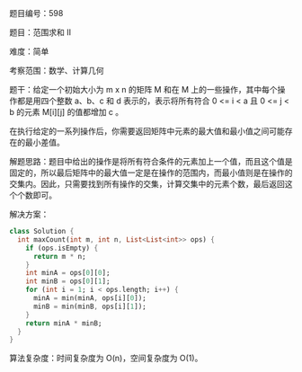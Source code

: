 题目编号：598

题目：范围求和 II

难度：简单

考察范围：数学、计算几何

题干：给定一个初始大小为 m x n 的矩阵 M 和在 M 上的一些操作，其中每个操作都是用四个整数 a、b、c 和 d 表示的，表示将所有符合 0 <= i < a 且 0 <= j < b 的元素 M[i][j] 的值都增加 c 。

在执行给定的一系列操作后，你需要返回矩阵中元素的最大值和最小值之间可能存在的最小差值。

解题思路：题目中给出的操作是将所有符合条件的元素加上一个值，而且这个值是固定的，所以最后矩阵中的最大值一定是在操作的范围内，而最小值则是在操作的交集内。因此，只需要找到所有操作的交集，计算交集中的元素个数，最后返回这个个数即可。

解决方案：

```dart
class Solution {
  int maxCount(int m, int n, List<List<int>> ops) {
    if (ops.isEmpty) {
      return m * n;
    }
    int minA = ops[0][0];
    int minB = ops[0][1];
    for (int i = 1; i < ops.length; i++) {
      minA = min(minA, ops[i][0]);
      minB = min(minB, ops[i][1]);
    }
    return minA * minB;
  }
}
```

算法复杂度：时间复杂度为 O(n)，空间复杂度为 O(1)。